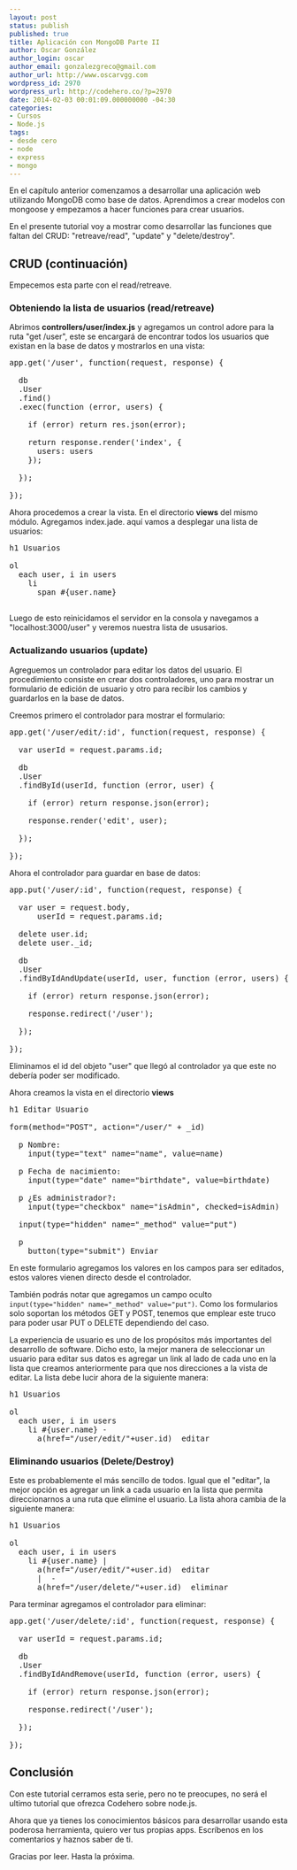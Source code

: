 ```yaml
---
layout: post
status: publish
published: true
title: Aplicación con MongoDB Parte II
author: Oscar González
author_login: oscar
author_email: gonzalezgreco@gmail.com
author_url: http://www.oscarvgg.com
wordpress_id: 2970
wordpress_url: http://codehero.co/?p=2970
date: 2014-02-03 00:01:09.000000000 -04:30
categories:
- Cursos
- Node.js
tags:
- desde cero
- node
- express
- mongo
---
```

<p>En el capítulo anterior comenzamos a desarrollar una aplicación web utilizando MongoDB como base de datos. Aprendimos a crear modelos con mongoose y empezamos a hacer funciones para crear usuarios.</p>

<p>En el presente tutorial voy a mostrar como desarrollar las funciones que faltan del CRUD: "retreave/read", "update" y "delete/destroy".</p>

<h2>CRUD (continuación)</h2>

<p>Empecemos esta parte con el read/retreave.</p>

<h3>Obteniendo la lista de usuarios (read/retreave)</h3>

<p>Abrimos <strong>controllers/user/index.js</strong> y agregamos un control adore para la ruta "get /user", este se encargará de encontrar todos los usuarios que existan en la base de datos y mostrarlos en una vista:</p>

<pre lang="javascript">app.get('/user', function(request, response) {

  db
  .User
  .find()
  .exec(function (error, users) {

    if (error) return res.json(error);

    return response.render('index', {
      users: users
    });

  });

});
</pre>

<p>Ahora procedemos a crear la vista. En el directorio <strong>views</strong> del mismo módulo. Agregamos index.jade. aquí vamos a desplegar una lista de usuarios:</p>

<pre>h1 Usuarios

ol
  each user, i in users
    li
      span #{user.name}

</pre>

<p>Luego de esto reinicidamos el servidor en la consola y navegamos a "localhost:3000/user" y veremos nuestra lista de ususarios.</p>

<h3>Actualizando usuarios (update)</h3>

<p>Agreguemos un controlador para editar los datos del usuario. El procedimiento consiste en crear dos controladores, uno para mostrar un formulario de edición de usuario y otro para recibir los cambios y guardarlos en la base de datos.</p>

<p>Creemos primero el controlador para mostrar el formulario:</p>

<pre lang="javascript">app.get('/user/edit/:id', function(request, response) {

  var userId = request.params.id;

  db
  .User
  .findById(userId, function (error, user) {

    if (error) return response.json(error);

    response.render('edit', user);

  });

});
</pre>

<p>Ahora el controlador para guardar en base de datos:</p>

<pre lang="javascript">app.put('/user/:id', function(request, response) {

  var user = request.body,
      userId = request.params.id;

  delete user.id;
  delete user._id;

  db
  .User
  .findByIdAndUpdate(userId, user, function (error, users) {

    if (error) return response.json(error);

    response.redirect('/user');

  });

});
</pre>

<p>Eliminamos el id del objeto "user" que llegó al controlador ya que este no debería poder ser modificado.</p>

<p>Ahora creamos la vista en el directorio <strong>views</strong></p>

<pre>h1 Editar Usuario

form(method="POST", action="/user/" + _id)

  p Nombre:
    input(type="text" name="name", value=name)

  p Fecha de nacimiento:
    input(type="date" name="birthdate", value=birthdate)

  p ¿Es administrador?:
    input(type="checkbox" name="isAdmin", checked=isAdmin)

  input(type="hidden" name="_method" value="put")

  p
    button(type="submit") Enviar
</pre>

<p>En este formulario agregamos los valores en los campos para ser editados, estos valores vienen directo desde el controlador.</p>

<p>También podrás notar que agregamos un campo oculto <code>input(type="hidden" name="_method" value="put")</code>. Como los formularios solo soportan los métodos GET y POST, tenemos que emplear este truco para poder usar PUT o DELETE dependiendo del caso.</p>

<p>La experiencia de usuario es uno de los propósitos más importantes del desarrollo de software. Dicho esto, la mejor manera de seleccionar un usuario para editar sus datos es agregar un link al lado de cada uno en la lista que creamos anteriormente para que nos direcciones a la vista de editar. La lista debe lucir ahora de la siguiente manera:</p>

<pre>h1 Usuarios

ol
  each user, i in users
    li #{user.name} -
      a(href="/user/edit/"+user.id)  editar
</pre>

<h3>Eliminando usuarios (Delete/Destroy)</h3>

<p>Este es probablemente el más sencillo de todos. Igual que el "editar", la mejor opción es agregar un link a cada usuario en la lista que permita direccionarnos a una ruta que elimine el usuario. La lista ahora cambia de la siguiente manera:</p>

<pre>h1 Usuarios

ol
  each user, i in users
    li #{user.name} |
      a(href="/user/edit/"+user.id)  editar
      |  -
      a(href="/user/delete/"+user.id)  eliminar
</pre>

<p>Para terminar agregamos el controlador para eliminar:</p>

<pre lang="javascript">app.get('/user/delete/:id', function(request, response) {

  var userId = request.params.id;

  db
  .User
  .findByIdAndRemove(userId, function (error, users) {

    if (error) return response.json(error);

    response.redirect('/user');

  });

});
</pre>

<h2>Conclusión</h2>

<p>Con este tutorial cerramos esta serie, pero no te preocupes, no será el ultimo tutorial que ofrezca Codehero sobre node.js.</p>

<p>Ahora que ya tienes los conocimientos básicos para desarrollar usando esta poderosa herramienta, quiero ver tus propias apps. Escríbenos en los comentarios y haznos saber de ti.</p>

<p>Gracias por leer. Hasta la próxima.</p>
